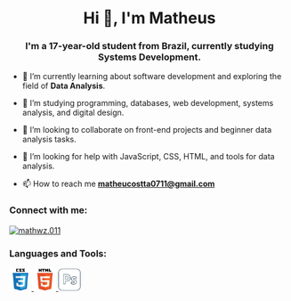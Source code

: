 <h1 align="center">Hi 👋, I'm Matheus</h1>
<h3 align="center">I'm a 17-year-old student from Brazil, currently studying Systems Development.</h3>

- 🔭 I’m currently learning about software development and exploring the field of **Data Analysis**.

- 🌱 I’m studying programming, databases, web development, systems analysis, and digital design.

- 👯 I’m looking to collaborate on front-end projects and beginner data analysis tasks.

- 🤝 I’m looking for help with JavaScript, CSS, HTML, and tools for data analysis.

- 📫 How to reach me **matheucostta0711@gmail.com**

<h3 align="left">Connect with me:</h3>
<p align="left">
<a href="https://instagram.com/mathwz.011" target="blank"><img align="center" src="https://raw.githubusercontent.com/rahuldkjain/github-profile-readme-generator/master/src/images/icons/Social/instagram.svg" alt="mathwz.011" height="30" width="40" /></a>
</p>

<h3 align="left">Languages and Tools:</h3>
<p align="left"> <a href="https://www.w3schools.com/css/" target="_blank" rel="noreferrer"> <img src="https://raw.githubusercontent.com/devicons/devicon/master/icons/css3/css3-original-wordmark.svg" alt="css3" width="40" height="40"/> </a> <a href="https://www.w3.org/html/" target="_blank" rel="noreferrer"> <img src="https://raw.githubusercontent.com/devicons/devicon/master/icons/html5/html5-original-wordmark.svg" alt="html5" width="40" height="40"/> </a> <a href="https://www.photoshop.com/en" target="_blank" rel="noreferrer"> <img src="https://raw.githubusercontent.com/devicons/devicon/master/icons/photoshop/photoshop-line.svg" alt="photoshop" width="40" height="40"/> </a> </p>
